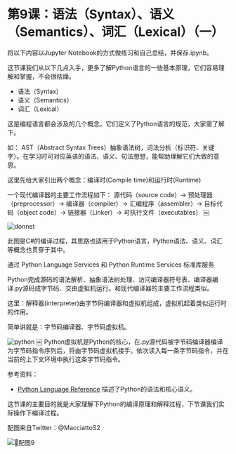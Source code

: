 # 第9课：语法（Syntax）、语义（Semantics）、词汇（Lexical）（一）

将以下内容以Jupyter Notebook的方式做练习和自己总结，并保存.ipynb。 

这节课我们从以下几点入手，更多了解Python语言的一些基本原理，它们容易理解和掌握，不会很枯燥。

* 语法（Syntax） 
* 语义（Semantics）
* 词汇（Lexical）

这是编程语言都会涉及的几个概念，它们定义了Python语言的规范，大家需了解下。

如： AST（Abstract Syntax Trees）抽象语法树，词法分析（标识符、关键字）。在学习时可对应英语的语法、语义、句法想想，能帮助理解它们大致的意思。

这里先给大家引出两个概念：编译时(Compile time)和运行时(Runtime)

 一个现代编译器的主要工作流程如下： 源代码（source code）→ 预处理器（preprocessor）→ 编译器（compiler）→ 汇编程序（assembler）→ 目标代码（object code）→ 链接器（Linker）→ 可执行文件（executables）
￼

![donnet](https://wiki.huihoo.com/images/thumb/e/e8/Common-Language-Runtime.png/1280px-Common-Language-Runtime.png)

此图是C#的编译过程，其思路也适用于Python语言，Python语法、语义、词汇等概念也贯穿于其中。

通过  Python Language Services 和  Python Runtime Services 标准库服务

Python完成源码的语法解析、抽象语法树处理、访问编译器符号表、编译器编译.py源码成字节码、交由虚拟机运行。和现代编译器的主要工作流程类似。

这里：解释器(interpreter)由字节码编译器和虚拟机组成，虚拟机起着类似运行时的作用。

简单讲就是：字节码编译器、字节码虚拟机。

![python](https://wiki.huihoo.com/images/5/5b/Python-interpreter.png)
￼
Python虚拟机是Python的核心，在.py源代码被字节码编译器编译为字节码指令序列后，将由字节码虚拟机接手，依次读入每一条字节码指令，并在当前的上下文环境中执行这条字节码指令。

参考资料：
* [Python Language Reference](https://docs.python.org/3/reference/index.html) 描述了Python的语法和核心语义。

这节课的主要目的就是大家理解下Python的编译原理和解释过程，下节课我们实际操作下编译过程。

配图来自Twitter：@MacciattoS2

![配图9](https://wiki.huihoo.com/images/thumb/9/9b/Devopsgirls09.png/731px-Devopsgirls09.png)